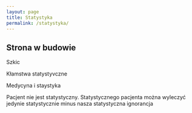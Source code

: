 ```yaml
---
layout: page
title: Statystyka
permalink: /statystyka/
---
```


## Strona w budowie

Szkic

Kłamstwa statystyvczne

Medycyna i staystyka

Pacjent nie jest statystyczny. Statystycznego pacjenta można wyleczyć jedynie statystycznie minus nasza statystyczna ignorancja
